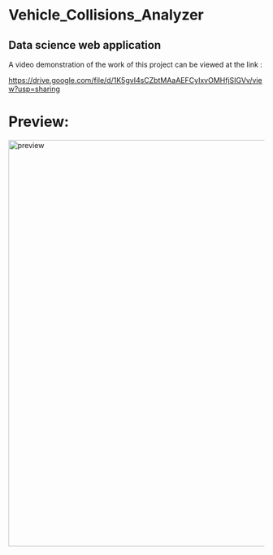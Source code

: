 # Vehicle_Collisions_Analyzer
## **Data science web application**

A video demonstration of the work of this project can be viewed at the link :

https://drive.google.com/file/d/1K5gvI4sCZbtMAaAEFCyIxvOMHfjSIGVv/view?usp=sharing

# Preview:
<img width="799" alt="preview" src="https://user-images.githubusercontent.com/91940935/205058455-fec5c32e-327e-4be6-b373-8bff3924f919.png">




